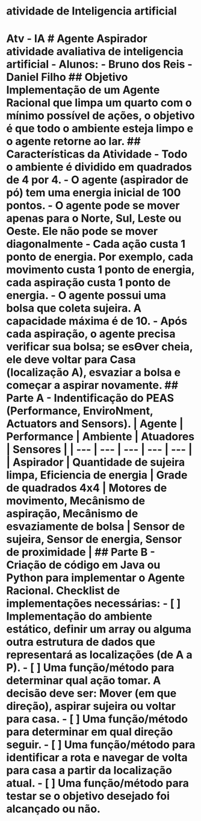 # atividade de Inteligencia artificial
 # Atv - IA  # Agente Aspirador  atividade avaliativa de inteligencia artificial  - Alunos:    - Bruno dos Reis   - Daniel Filho  ## Objetivo  Implementação de um Agente Racional que limpa um quarto com o mínimo possível de ações, o objetivo é que todo o ambiente esteja limpo e o agente retorne ao lar.  ## Características da Atividade - Todo o ambiente é dividido em quadrados de 4 por 4. - O agente (aspirador de pó) tem uma energia inicial de 100 pontos. - O agente pode se mover apenas para o Norte, Sul, Leste ou Oeste. Ele não pode se mover diagonalmente - Cada ação custa 1 ponto de energia. Por exemplo, cada movimento custa 1 ponto de energia, cada aspiração custa 1 ponto de energia. - O agente possui uma bolsa que coleta sujeira. A capacidade máxima é de 10. - Após cada aspiração, o agente precisa verificar sua bolsa; se esƟver cheia, ele deve voltar para Casa (localização A), esvaziar a bolsa e começar a aspirar novamente.  ## Parte A - Indentificação do PEAS (Performance, EnviroNment, Actuators and Sensors).  | Agente | Performance | Ambiente | Atuadores | Sensores | | --- | --- | --- | --- | --- | | Aspirador | Quantidade de sujeira limpa, Eficiencia de energia | Grade de quadrados 4x4 | Motores de movimento, Mecânismo de aspiração, Mecânismo de esvaziamente de bolsa | Sensor de sujeira, Sensor de energia, Sensor de proximidade |  ## Parte B - Criação de código em Java ou Python para implementar o Agente Racional. Checklist de implementações necessárias: - [ ] Implementação do ambiente estático, definir um array ou alguma outra estrutura de dados que representará as localizações (de A a P).  - [ ] Uma função/método para determinar qual ação tomar. A decisão deve ser: Mover (em que direção), aspirar sujeira ou voltar para casa. - [ ] Uma função/método para determinar em qual direção seguir. - [ ] Uma função/método para identificar a rota e navegar de volta para casa a partir da localização atual. - [ ] Uma função/método para testar se o objetivo desejado foi alcançado ou não.
